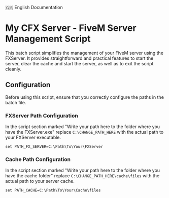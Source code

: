 :uk: English Documentation

# My CFX Server - FiveM Server Management Script

This batch script simplifies the management of your FiveM server using the FXServer. It provides straightforward and practical features to start the server, clear the cache and start the server, as well as to exit the script cleanly.

## Configuration
Before using this script, ensure that you correctly configure the paths in the batch file.

### FXServer Path Configuration
In the script section marked "Write your path here to the folder where you have the FXServer.exe" replace `C:\CHANGE_PATH_HERE` with the actual path to your FXServer executable.

```batch
set PATH_FX_SERVER=C:\Path\To\Your\FXServer
```

### Cache Path Configuration

In the script section marked "Write your path here to the folder where you have the cache folder" replace `C:\CHANGE_PATH_HERE\cache\files` with the actual path to your server cache.

```batch
set PATH_CACHE=C:\Path\To\Your\Cache\files
```
